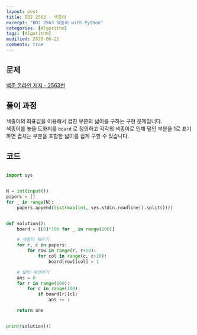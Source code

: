 ```yaml
---
layout: post
title: BOJ 2563 - 색종이
excerpt: "BOJ 2563 색종이 with Python"
categories: [Algorithm]
tags: [Algorithm]
modified: 2020-06-21
comments: true
---
```


## 문제
[백준 온라인 저지 - 2563번](https://www.acmicpc.net/problem/2563)

## 풀이 과정
색종이의 좌표값을 이용해서 겹친 부분의 넓이를 구하는 구현 문제입니다. <br>
색종이를 놓을 도화지를 `board` 로 정의하고 각각의 색종이로 인해 덮인 부분을 1로 표기하면 겹치는 부분을 포함한 넓이를 쉽게 구할 수 있습니다. <br>


## 코드

~~~ python

import sys


N = int(input())
papers = []
for _ in range(N):
    papers.append(list(map(int, sys.stdin.readline().split())))


def solution():
    board = [[0]*100 for _ in range(100)]

    # 색종이 채우기
    for r, c in papers:
        for row in range(r, r+10):
            for col in range(c, c+10):
                board[row][col] = 1

    # 넓이 계산하기
    ans = 0
    for r in range(100):
        for c in range(100):
            if board[r][c]:
                ans += 1

    return ans


print(solution())

~~~